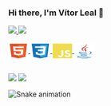 ### Hi there, I'm Vítor Leal 👋

 <div>
  <a href="https://github.com/vitor-leal">
  <img height="180em" src="https://github-readme-stats.vercel.app/api?username=vitor-leal&show_icons=true&theme=dark&include_all_commits=true&count_private=true"/>
  <img height="180em" src="https://github-readme-stats.vercel.app/api/top-langs/?username=vitor-leal&layout=compact&langs_count=6&theme=dark"/>
</div>
<div style="display: inline_block"><br>
  <img align="center" alt="HTML" height="30" width="40" src="https://raw.githubusercontent.com/devicons/devicon/master/icons/html5/html5-original.svg">
  <img align="center" alt="CSS" height="30" width="40" src="https://raw.githubusercontent.com/devicons/devicon/master/icons/css3/css3-original.svg">
  <img align="center" alt="Js" height="30" width="40" src="https://raw.githubusercontent.com/devicons/devicon/master/icons/javascript/javascript-plain.svg">
  <img align="center" alt="Java" height="30" width="40" src="https://raw.githubusercontent.com/devicons/devicon/master/icons/java/java-original.svg">
</div>
 
  ##
 
<div> 
  <a href="https://www.linkedin.com/in/vitor-mota-leal/" target="_blank"><img src="https://img.shields.io/badge/-LinkedIn-%230077B5?style=for-the-badge&logo=linkedin&logoColor=white" target="_blank"></a>
 <a href = "mailto:vitormotaleal@gmail.com"><img src="https://img.shields.io/badge/-Gmail-FF0000?style=for-the-badge&logo=gmail&logoColor=white" target="_blank"></a>

 ![Snake animation](https://github.com/vitor-leal/vitor-leal/blob/output/github-contribution-grid-snake.svg)
 
 </div>
